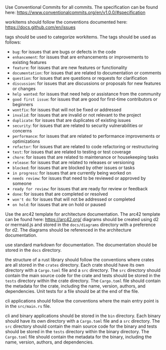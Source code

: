 Use Conventional Commits for all commits. The specification can be found here: https://www.conventionalcommits.org/en/v1.0.0/#specification

workitems should follow the conventions documented here: https://docs.github.com/en/issues

tags should be used to categorize workitems. The tags should be used as follows:
- `bug`: for issues that are bugs or defects in the code
- `enhancement`: for issues that are enhancements or improvements to existing features
- `feature`: for issues that are new features or functionality
- `documentation`: for issues that are related to documentation or comments
- `question`: for issues that are questions or requests for clarification
- `discussion`: for issues that are discussions or proposals for new features or changes
- `help wanted`: for issues that need help or assistance from the community
- `good first issue`: for issues that are good for first-time contributors or beginners
- `wontfix`: for issues that will not be fixed or addressed
- `invalid`: for issues that are invalid or not relevant to the project
- `duplicate`: for issues that are duplicates of existing issues
- `security`: for issues that are related to security vulnerabilities or concerns
- `performance`: for issues that are related to performance improvements or optimizations
- `refactor`: for issues that are related to code refactoring or restructuring
- `test`: for issues that are related to testing or test coverage
- `chore`: for issues that are related to maintenance or housekeeping tasks
- `release`: for issues that are related to releases or versioning
- `blocked`: for issues that are blocked by other issues or tasks
- `in progress`: for issues that are currently being worked on
- `needs review`: for issues that need to be reviewed or approved by someone
- `ready for review`: for issues that are ready for review or feedback
- `done`: for issues that are completed or resolved
- `won't do`: for issues that will not be addressed or completed
- `on hold`: for issues that are on hold or paused

Use the arc42 template for architecture documentation. The arc42 template can be found here: https://arc42.org/ diagrams should be created using d2 or mermaid.js and stored in the `docs/diagrams` directory with a preference for d2. The diagrams should be referenced in the architecture documentation.

use standard markdown for documentation. The documentation should be stored in the `docs` directory.

the structure of a rust library should follow the conventions where crates are all stored in the `crates` directory. Each crate should have its own directory with a `Cargo.toml` file and a `src` directory. The `src` directory should contain the main source code for the crate and tests should be stored in the `tests` directory within the crate directory. The `Cargo.toml` file should contain the metadata for the crate, including the name, version, authors, and dependencies. Unit tests for a file should be at the end of the file.

cli applications should follow the conventions where the main entry point is in the `src/main.rs` file.

cli and binary applications should be stored in the `bin` directory. Each binary should have its own directory with a `Cargo.toml` file and a `src` directory. The `src` directory should contain the main source code for the binary and tests should be stored in the `tests` directory within the binary directory. The `Cargo.toml` file should contain the metadata for the binary, including the name, version, authors, and dependencies.

